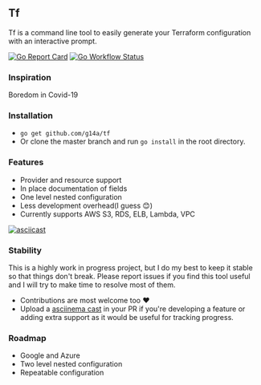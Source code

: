 ## Tf
 
Tf is a command line tool to easily generate your Terraform configuration with an interactive prompt.

[![Go Report Card](https://goreportcard.com/badge/github.com/g14a/tf)](https://goreportcard.com/report/github.com/g14a/tf)
[![Go Workflow Status](https://github.com/g14a/tf/workflows/Go/badge.svg)](https://github.com/g14a/tf/workflows/Go/badge.svg)

### Inspiration
Boredom in Covid-19

### Installation
* ```go get github.com/g14a/tf```  
* Or clone the master branch and run ```go install``` in the root directory.

### Features
* Provider and resource support
* In place documentation of fields
* One level nested configuration
* Less development overhead(I guess :blush:)
* Currently supports AWS S3, RDS, ELB, Lambda, VPC

[![asciicast](https://asciinema.org/a/p6e5I9fNEslVdcaKFAJHgRfdt.svg)](https://asciinema.org/a/p6e5I9fNEslVdcaKFAJHgRfdt)

### Stability
This is a highly work in progress project, but I do my best to keep it stable so that things don't break.
Please report issues if you find this tool useful and I will try to make time to resolve most of them.

* Contributions are most welcome too :heart:
* Upload a [asciinema cast](https://asciinema.org/) in your PR if you're developing a feature or adding extra support as it would be useful for tracking progress.

### Roadmap
* Google and Azure
* Two level nested configuration
* Repeatable configuration
